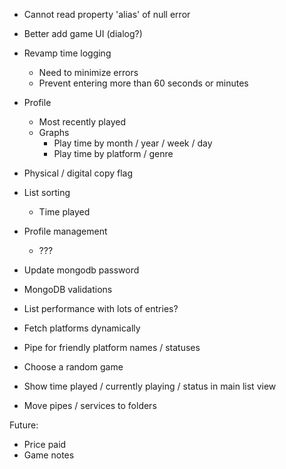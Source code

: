 - Cannot read property 'alias' of null error
- Better add game UI (dialog?)

- Revamp time logging
  - Need to minimize errors
  - Prevent entering more than 60 seconds or minutes

- Profile
  - Most recently played
  - Graphs
    - Play time by month / year / week / day
    - Play time by platform / genre
- Physical / digital copy flag
- List sorting
  - Time played
- Profile management
  - ???
- Update mongodb password
- MongoDB validations
- List performance with lots of entries?
- Fetch platforms dynamically
- Pipe for friendly platform names / statuses
- Choose a random game
- Show time played / currently playing / status in main list view
- Move pipes / services to folders

Future:

- Price paid
- Game notes